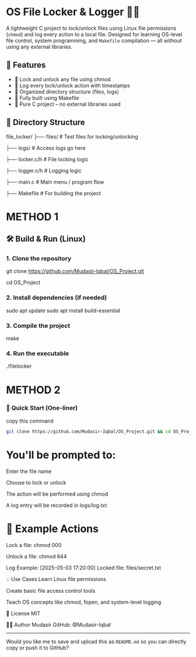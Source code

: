 # OS File Locker & Logger 🔐📝

A lightweight C project to lock/unlock files using Linux file permissions (`chmod`) and log every action to a local file. Designed for learning OS-level file control, system programming, and `Makefile` compilation — all without using any external libraries.

## 🚀 Features
- 🔐 Lock and unlock any file using chmod
- 📝 Log every lock/unlock action with timestamps
- 📁 Organized directory structure (files, logs)
- 🧰 Fully built using Makefile
- 🧱 Pure C project – no external libraries used

## 📂 Directory Structure

file_locker/
├── files/ # Test files for locking/unlocking

├── logs/ # Access logs go here

├── locker.c/h # File locking logic

├── logger.c/h # Logging logic

├── main.c # Main menu / program flow

├── Makefile # For building the project

# METHOD 1
## 🛠️ Build & Run (Linux)

### 1. Clone the repository

git clone https://github.com/Mudasir-Iqbal/OS_Project.git

cd OS_Project

### 2. Install dependencies (if needed)
sudo apt update
sudo apt install build-essential

### 3. Compile the project
make

### 4. Run the executable
./filelocker

# METHOD 2
### 🔧 Quick Start (One-liner)
copy this command 
```bash
git clone https://github.com/Mudasir-Iqbal/OS_Project.git && cd OS_Project/file_locker/ && make && ./filelocker
```
# You'll be prompted to:

Enter the file name

Choose to lock or unlock

The action will be performed using chmod

A log entry will be recorded in logs/log.txt

# 🧪 Example Actions
Lock a file: chmod 000

Unlock a file: chmod 644

 Log Example: [2025-05-03 17:20:00] Locked file: files/secret.txt

💡 Use Cases
Learn Linux file permissions

Create basic file access control tools

Teach OS concepts like chmod, fopen, and system-level logging

📄 License
MIT

🙋‍♂️ Author
Mudasir
GitHub: @Mudasir-Iqbal


---

Would you like me to save and upload this as `README.md` so you can directly copy or push it to GitHub?
